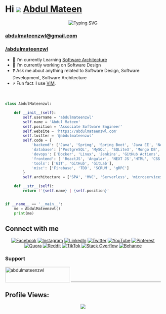 # Hi ![](https://user-images.githubusercontent.com/18350557/176309783-0785949b-9127-417c-8b55-ab5a4333674e.gif) [Abdul Mateen](https://www.instagram.com/abdulmateenzwl/)

  <p align="center">
  <a href="https://git.io/typing-svg"><img src="https://readme-typing-svg.herokuapp.com?font=sans-serif+fonts&weight=900&size=24&duration=1800&pause=1000&color=61DAFB&center=true&vCenter=true&width=435&lines=Computer+Scientist+'25;Java+Software+Engineer;Software+Design;" alt="Typing SVG" /></a>
  </p>

### abdulmateenzwl@gmail.com

### [/abdulmateenzwl](https://www.google.com/search?q=abdulmateenzwl&rlz=1C1CHBF_enPK1018PK1018&oq=abdulmateenzwl&aqs=chrome.0.69i59l3j69i57j69i59j69i65l2j69i61.2912j0j7&sourceid=chrome&ie=UTF-8)

- 🔭 I’m currently Learning [Software Architecture](https://github.com/abdulmateenzwl)
- 🌱 I’m currently working on Software Design
- ❓ Ask me about anything related to Software Design, Software Development, Software Architecture
- ⚡ Fun fact: I use [VIM](https://instagram.com/abdulmateenzwl).
  
<br/>

```python
class AbdulMateenzwl:

    def __init__(self):
        self.username = 'abdulmateenzwl'
        self.name = 'Abdul Mateen'
        self.position = 'Associate Software Engineer'
        self.website = 'https://abdulmateenzwl.com'
        self.twitter = '@abdulmateenzwl'
        self.code = {
            'backend': ['Java', 'Spring', 'Spring Boot', 'Java EE', 'NodeJS'],
            'database': ['PostgreSQL', 'MySQL', 'SQLite3', 'Mongo DB', 'Redis'],
            'devops': ['Docker', 'Linux', 'Jenkins', 'GitHub Actions', 'AWS'],
            'frontend': [ 'ReactJS', 'Angular', 'NEXT JS','HTML', 'CSS', 'JavaScript', 'Tailwind CSS'],
            'tools': ['GIT', 'GitHub', 'GitLab'],
            'misc': ['Firebase', 'TDD', 'SCRUM', 'gRPC']
        }
        self.architecture = ['SPA', 'MVC', 'Serverless', 'microservices']

    def __str__(self):
        return f'{self.name} | {self.position}'


if __name__ == '__main__':
    me = AbdulMateenzwl()
    print(me)


```

## Connect with me

<div align="center">

[![Facebook](https://img.shields.io/badge/Facebook-%231877F2.svg?logo=Facebook&logoColor=white)](https://facebook.com/abdulmateenzwl) [![Instagram](https://img.shields.io/badge/Instagram-%23E4405F.svg?logo=Instagram&logoColor=white)](https://instagram.com/abdulmateenzwl) [![LinkedIn](https://img.shields.io/badge/LinkedIn-%230077B5.svg?logo=linkedin&logoColor=white)](https://linkedin.com/in/abdulmateenzwl) [![Twitter](https://img.shields.io/badge/Twitter-%231DA1F2.svg?logo=Twitter&logoColor=white)](https://twitter.com/abdulmateenzwl) [![YouTube](https://img.shields.io/badge/YouTube-%23FF0000.svg?logo=YouTube&logoColor=white)](https://youtube.com/@abdulmateenzwl) [![Pinterest](https://img.shields.io/badge/Pinterest-%23E60023.svg?logo=Pinterest&logoColor=white)](https://pinterest.com/abdulmateenzwl) [![Quora](https://img.shields.io/badge/Quora-%23B92B27.svg?logo=Quora&logoColor=white)](https://quora.com/profile/Abdul-Mateen-1199) [![Reddit](https://img.shields.io/badge/Reddit-%23FF4500.svg?logo=Reddit&logoColor=white)](https://reddit.com/user/abdulmateenzwl) [![TikTok](https://img.shields.io/badge/TikTok-%23000000.svg?logo=TikTok&logoColor=white)](https://tiktok.com/@abdulmateenzwl) [![Stack Overflow](https://img.shields.io/badge/-Stackoverflow-FE7A16?logo=stack-overflow&logoColor=white)](https://stackoverflow.com/users/19561209/abdulmateenzwl) [![Behance](https://img.shields.io/badge/Behance-1769ff?logo=behance&logoColor=white)](https://behance.net/abdulmateenzwl)

</div>

### Support

<p><a href="https://www.buymeacoffee.com/abdulmateenzwl"> <img align="left" src="https://cdn.buymeacoffee.com/buttons/v2/default-yellow.png" height="50" width="210" alt="abdulmateenzwl" /></a></p>

<br><br>

<!-- ![](./profile-night-view.svg) -->

---

## Profile Views:

<p align="center"> 
    <img src="https://profile-counter.glitch.me/abdulmateenzwl/count.svg" />
</p>
